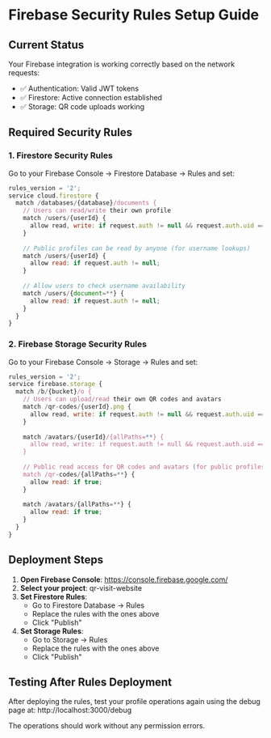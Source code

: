 # Firebase Security Rules Setup Guide

## Current Status
Your Firebase integration is working correctly based on the network requests:
- ✅ Authentication: Valid JWT tokens
- ✅ Firestore: Active connection established
- ✅ Storage: QR code uploads working

## Required Security Rules

### 1. Firestore Security Rules

Go to your Firebase Console → Firestore Database → Rules and set:

```javascript
rules_version = '2';
service cloud.firestore {
  match /databases/{database}/documents {
    // Users can read/write their own profile
    match /users/{userId} {
      allow read, write: if request.auth != null && request.auth.uid == userId;
    }
    
    // Public profiles can be read by anyone (for username lookups)
    match /users/{userId} {
      allow read: if request.auth != null;
    }
    
    // Allow users to check username availability
    match /users/{document=**} {
      allow read: if request.auth != null;
    }
  }
}
```

### 2. Firebase Storage Security Rules

Go to your Firebase Console → Storage → Rules and set:

```javascript
rules_version = '2';
service firebase.storage {
  match /b/{bucket}/o {
    // Users can upload/read their own QR codes and avatars
    match /qr-codes/{userId}.png {
      allow read, write: if request.auth != null && request.auth.uid == userId;
    }
    
    match /avatars/{userId}/{allPaths=**} {
      allow read, write: if request.auth != null && request.auth.uid == userId;
    }
    
    // Public read access for QR codes and avatars (for public profiles)
    match /qr-codes/{allPaths=**} {
      allow read: if true;
    }
    
    match /avatars/{allPaths=**} {
      allow read: if true;
    }
  }
}
```

## Deployment Steps

1. **Open Firebase Console**: https://console.firebase.google.com/
2. **Select your project**: qr-visit-website
3. **Set Firestore Rules**:
   - Go to Firestore Database → Rules
   - Replace the rules with the ones above
   - Click "Publish"
4. **Set Storage Rules**:
   - Go to Storage → Rules
   - Replace the rules with the ones above
   - Click "Publish"

## Testing After Rules Deployment

After deploying the rules, test your profile operations again using the debug page at:
http://localhost:3000/debug

The operations should work without any permission errors.
